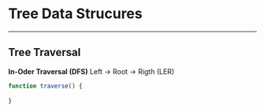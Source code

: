 # Tree Data Strucures
---
## Tree Traversal
**In-Oder Traversal (DFS)** 
Left -> Root -> Rigth (LER)
```ts
function traverse() {
			
}
```